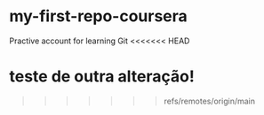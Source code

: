 # my-first-repo-coursera
Practive account for learning Git
<<<<<<< HEAD



teste de outra alteração!
=======
>>>>>>> refs/remotes/origin/main
